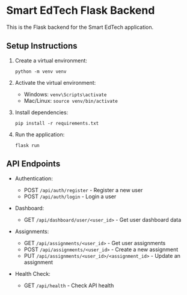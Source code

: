 # Smart EdTech Flask Backend

This is the Flask backend for the Smart EdTech application.

## Setup Instructions

1. Create a virtual environment:
   ```
   python -m venv venv
   ```

2. Activate the virtual environment:
   - Windows: `venv\Scripts\activate`
   - Mac/Linux: `source venv/bin/activate`

3. Install dependencies:
   ```
   pip install -r requirements.txt
   ```

4. Run the application:
   ```
   flask run
   ```

## API Endpoints

- Authentication:
  - POST `/api/auth/register` - Register a new user
  - POST `/api/auth/login` - Login a user

- Dashboard:
  - GET `/api/dashboard/user/<user_id>` - Get user dashboard data

- Assignments:
  - GET `/api/assignments/<user_id>` - Get user assignments
  - POST `/api/assignments/<user_id>` - Create a new assignment
  - PUT `/api/assignments/<user_id>/<assignment_id>` - Update an assignment

- Health Check:
  - GET `/api/health` - Check API health